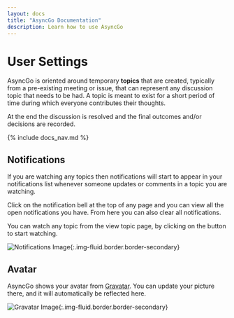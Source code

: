 ```yaml
---
layout: docs
title: "AsyncGo Documentation"
description: Learn how to use AsyncGo
---
```


# User Settings

AsyncGo is oriented around temporary **topics** that are created, typically from a pre-existing meeting or issue, that can
represent any discussion topic that needs to be had. A topic is meant to exist for a short period of time during which
everyone contributes their thoughts.

At the end the discussion is resolved and the final outcomes and/or decisions are recorded.

{% include docs_nav.md %}

## Notifications

If you are watching any topics then
notifications will start to appear in your notifications list whenever someone updates or
comments in a topic you are watching.

Click on the notification bell at the top of any page and you can view all the open
notifications you have. From here you can also clear all notifications.

You can watch any topic from the view topic page, by clicking on the button
to start watching.

![Notifications Image](/assets/images/notifications.png){:.img-fluid.border.border-secondary}

## Avatar

AsyncGo shows your avatar from [Gravatar](https://www.gravatar.com). You can update your picture there, and it will automatically be reflected here.

![Gravatar Image](/assets/images/gravatar.png){:.img-fluid.border.border-secondary}
